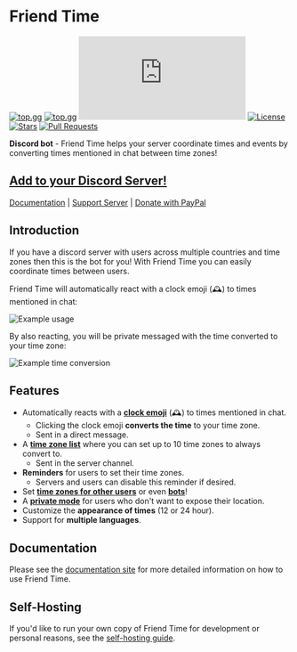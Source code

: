 # Friend Time

[![top.gg](https://top.gg/api/widget/status/471091072546766849.svg?noavatar=true)](https://top.gg/bot/471091072546766849)
[![top.gg](https://top.gg/api/widget/servers/471091072546766849.svg?noavatar=true)](https://top.gg/bot/471091072546766849)
[![discord.js](https://img.shields.io/github/package-json/dependency-version/KevinNovak/Friend-Time/discord.js)](https://discord.js.org/)
[![License](https://img.shields.io/badge/license-Apache%202.0%20with%20Commons%20Clause-blue)](https://commonsclause.com/)
[![Stars](https://img.shields.io/github/stars/KevinNovak/Friend-Time.svg)](https://github.com/KevinNovak/Friend-Time/stargazers)
[![Pull Requests](https://img.shields.io/badge/Pull%20Requests-Welcome!-brightgreen)](https://github.com/KevinNovak/Friend-Time/pulls)

**Discord bot** - Friend Time helps your server coordinate times and events by converting times mentioned in chat between time zones!

## [Add to your Discord Server!](https://discord.com/oauth2/authorize?client_id=471091072546766849&scope=bot%20applications.commands&permissions=85056)

[Documentation](https://friend-time.arilyn.cc/) \| [Support Server](https://discord.gg/c9kQktCbsE) \| [Donate with PayPal](https://www.paypal.com/cgi-bin/webscr?cmd=_donations&business=EW389DYYSS4FC)

## Introduction

If you have a discord server with users across multiple countries and time zones then this is the bot for you! With Friend Time you can easily coordinate times between users.

Friend Time will automatically react with a clock emoji \(🕰️\) to times mentioned in chat:

![Example usage](https://i.imgur.com/pm9nCJG.png)

By also reacting, you will be private messaged with the time converted to your time zone:

![Example time conversion](https://i.imgur.com/wMsXvL3.png)

## Features

- Automatically reacts with a [**clock emoji**](https://friend-time.arilyn.cc/time-conversions#1-convert-to-your-time-zone) \(️️🕰️\) to times mentioned in chat.
    - Clicking the clock emoji **converts the time** to your time zone.
    - Sent in a direct message.
- A [**time zone list**](https://friend-time.arilyn.cc/time-conversions#2-convert-to-list-of-time-zones) where you can set up to 10 time zones to always convert to.
    - Sent in the server channel.
- **Reminders** for users to set their time zones.
    - Servers and users can disable this reminder if desired.
- Set [**time zones for other users**](https://friend-time.arilyn.cc/commands/user-commands/set#setup-for-another-user) or even [**bots**](https://friend-time.arilyn.cc/commands/user-commands/set#setup-for-a-bot)!
- A [**private mode**](https://friend-time.arilyn.cc/settings/user-settings/private-mode) for users who don't want to expose their location.
- Customize the **appearance of times** \(12 or 24 hour\).
- Support for **multiple languages**.

## Documentation

Please see the [documentation site](https://friend-time.arilyn.cc/) for more detailed information on how to use Friend Time.

## Self-Hosting

If you'd like to run your own copy of Friend Time for development or personal reasons, see the [self-hosting guide](https://friend-time.arilyn.cc/misc/self-hosting).
